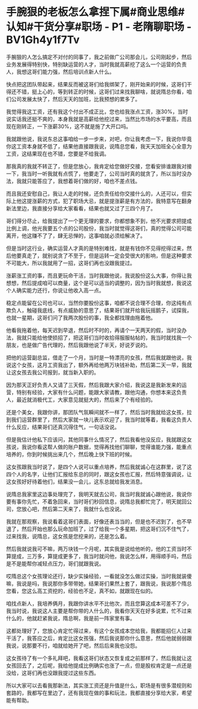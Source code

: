 # 手腕狠的老板怎么拿捏下属#商业思维#认知#干货分享#职场 - P1 - 老隋聊职场 - BV1Gh4y1f7Tv

手腕狠的人怎么搞定不对付的同事了，我之前做广公司那会儿，公司刚起步，然后业务发展得特别快，特别缺运营的人才，当时我就高薪挖了这么一个运营的负责人，我想这哥们能力强，然后培训点新人什么。

快点把这团队带起来，结果反而被这哥们给我绑架了，刚开始来的时候，这哥们干得还不错，挺上心的，等到转正的时候，这哥们过来找我聊啥，就说隋总你看，咱们公司发展太快了，然后天天的加班，比我预想的累多了。

我觉得我这工资，还有我这个付出不成正比，您也给我涨点工资，涨30%，当时说实话我还挺不爽的，本身我就是高薪给他挖过来，当然比市场的水平要高，而且现在刚转正，一下涨薪30%，这不就是施了大开口吗。

我就跟他说，我说东总这事咱给一步一步来，对吧，你让我考虑一下，我说你毕竟你这工资本身就不低了，结果他直接跟我说，说隋总您看，我天天加班全心全意为工资，这结果现在也不错，您要是不给我调。

那我真的我就不转正了，但是您放心，我肯定给您做好交接，您看安排谁跟我对接一下，我当时一听我就有点慌了，他要走了，公司当时真的就贪了，所以当时没办法，我就只能答应了，我想着哥们做的好，咱也不差点钱。

而且我还安慰自己，我让人走的时候，还负责任给你交接什么的，人还可以，但实际上他这提涨薪的方式，犯了职场大忌，就是提涨薪是有方法的，我特意写在翻身新法里边，我直接分享给大家看看，结果也就又过了三四个月了。

哥们得分尽止，给我提出了一个更无理的要求，你都想象不到，他不光要求把提成比例上调，他光我要五个点的公司股份，我当时就觉得这哥们，真的觉得公司可能离开，他这赚不了了，肆无忌惮的，这事咱就必须给解决了。

但是当时这行业，确实运营人才真的是特别难找，就是有钱你不见得挖得过来，然后他要真走了，就别说贪了不至于，但是运转一定会受很大的影响，但是这种要求不可能大，所以我就用了一招，这哥们再也没跟我提过。

涨薪涨工资的事，而且更玩命干活，当时我跟他说，我说股份这么大事，你得让我想想，然后提成咱可以商量，这个是可以适当的调整的，因为当时我就想，我说这个人确实能力还行，你说让他收入高一点。

稳定点能留在公司也可以，当然你要股份这事，咱都不说合理不合理，你这纯有点欺负人，触碰我底线，有点威胁的意思了，结果哥们就开给我玩摇鹅子，试探我，也就一星期，这哥们问了我两次股份的事，我全都找理由拖着他。

他看我拖着他，每天迟到早退，然后时不时的，再请个一天两天的假，当时没办法，我就只能给他使损招了，把这哥们当时收拾得服服帖帖的，我当时就找我一个朋友，也是做广告代理的，然后我跟他说了半天，好说歹说的。

把他的运营副总监，借走了一个月，当时是一特漂亮的女孩，然后我就跟他说，我说这个女孩，这月工资我出了，额外再给他两万块钱补助，然后第二天一早，我就让这女孩去我公司报到，就当新入职的。

因为那天正好负责人又请了三天假，然后我跟大家介绍，我说这是我新发来的运营，特别有经验，大家有什么问题，能跟大家请教，跟他沟通，你想本来这负责人，最近就消极代工，大家意见就挺大的，然后来了个有经验的。

还是个美女，我跟你讲，那团队气氛瞬间就不一样了，然后当时我就给这女孩，拉到我们运营群里了，然后大家就一块儿表示欢迎了，我当时就等着，我看这负责人什么反应，结果哥们还真沉得住气，一句话没说。

但是我估计他私下应该问，其他同事什么情况了，然后我看他没反应，我就跟这女孩说，我说你看这帮人做的账户数据，觉得再找他们聊聊，觉得谁能力强，能重点培养的，你到时候挑出来几个，然后晚上快下班的时候。

这女孩跟我当时说了，是四个人说可以重点培养，然后我就诚心在这群里，说了这四个人的名字，让他们汇报给东总的同时，跟这女孩也汇报，然后特意强调说，让这女孩好好待着他们，结果没一会儿，这东总就给我发消息。

说隋总我家里这边事处理完了，我明天就去公司，我当时我就诚心跟他说，我说你要有事你先忙，不着急回来，当时哥们秒回信息，说隋总我都忙完了，明天就回公司，您放心吧，然后第二天来了，我就什么也没说。

我就在那观察，我说看着这哥们表面，好像还表当当的，但是也不迟到了，也不早退了，然后开始也那么玩命加班了，过了给我一个多星期，把这哥们沉不住气了，过来找我，说隋总，这女孩是您挖来的，还是怎么着。

然后我就说我可不嘛，两万块钱一个月呢，其实我是说给他听的，他的工资当时不算提成，三万多，算提成更多了，我当时就问他，我说怎么样，用得顺手吗，然后是不是能帮你减轻点压力，哥们就跟我说。

哎隋总这个女孩理论还行，缺少实操经验，一看就没怎么做过实操，当时我就装傻嘛，我说是吗，我说那你多带带她，结果哥们果然上套了，跟我说，我说那个隋总您看，您这么高工资挖的，经验也不足，真不如，就跟现在似的。

咱找点新人，我培养俩月，我跟你讲水平不比他次，而且您算这成本可差不了少，我当时说，我说这人主要是帮你带的人什么的，我看你天天在好多说累，忙不过来什么的，他就赶紧我说，隋总啊，我是前一阵家里有事。

这都处理好了，您放心肯定忙得过来，有这个女孩成本您给我，我都能招仨人过来干活了，我答应之后，肯定比这女孩强，然后我说那你什么意思，然后他就弱弱跟我说，说那要不行，咱就给她开了吧，然后后来我也没怨。

这女孩待了有一个多礼拜吧，我看这哥们状态又恢复成之前那样了，然后我就让这女孩回去了，之后呢，我给他提成比例确实也涨了一点，但是股权肯定是一点还是没给，这哥们再也没跟我提过这些东西。

所以大家可以去看我那新法，其实涨工资还是升值是什么，职场是有很多潜规则和套路的，我都写在里边了，还有我现在做的事和玩法，我都直接分享给大家，希望能有帮助。

